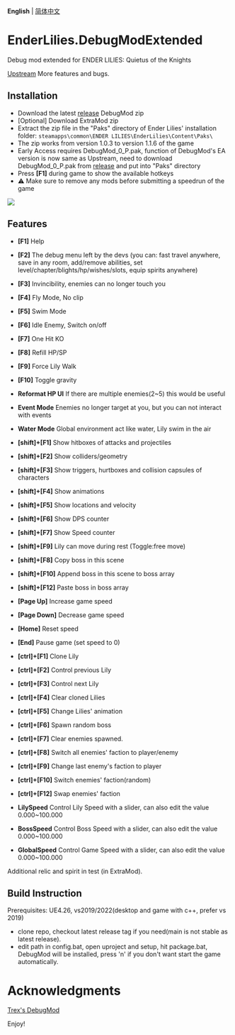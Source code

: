 **English** | [简体中文](README_CN.md)
# EnderLilies.DebugModExtended
Debug mod extended for ENDER LILIES: Quietus of the Knights

[Upstream](https://github.com/Trexounay/EnderLilies.DebugMod) More features and bugs.
## Installation
 - Download the latest [release](https://github.com/EnderLiliesFans5040/EnderLilies.DebugModExtended/releases/latest) DebugMod zip
 - [Optional] Download ExtraMod zip
 - Extract the zip file in the "Paks" directory of Ender Lilies' installation folder:
 `steamapps\common\ENDER LILIES\EnderLilies\Content\Paks\`
 - The zip works from version 1.0.3 to version 1.1.6 of the game
 - Early Access requires DebugMod_0_P.pak, function of DebugMod's EA version is now same as Upstream, need to download DebugMod_0_P.pak from [release](https://github.com/EnderLiliesFans5040/EnderLilies.DebugModExtended/releases/latest) and put into "Paks" directory
 - Press **[F1]** during game to show the available hotkeys
 - :warning:  Make sure to remove any mods before submitting a speedrun of the game

![](https://i.imgur.com/cVu3sxn.jpg)

## Features
 - **[F1]** Help
 - **[F2]** The debug menu left by the devs (you can: fast travel anywhere, save in any room, add/remove abilities, set level/chapter/blights/hp/wishes/slots, equip spirits anywhere)
 - **[F3]** Invincibility, enemies can no longer touch you
 - **[F4]** Fly Mode, No clip
 - **[F5]** Swim Mode
 - **[F6]** Idle Enemy, Switch on/off
 - **[F7]** One Hit KO
 - **[F8]** Refill HP/SP
 - **[F9]** Force Lily Walk
 - **[F10]** Toggle gravity
 - **Reformat HP UI** If there are multiple enemies(2~5) this would be useful
 - **Event Mode** Enemies no longer target at you, but you can not interact with events
 - **Water Mode** Global environment act like water, Lily swim in the air
 - **[shift]+[F1]** Show hitboxes of attacks and projectiles
 - **[shift]+[F2]** Show colliders/geometry
 - **[shift]+[F3]** Show triggers, hurtboxes and collision capsules of characters
 - **[shift]+[F4]** Show animations
 - **[shift]+[F5]** Show locations and velocity
 - **[shift]+[F6]** Show DPS counter
 - **[shift]+[F7]** Show Speed counter
 - **[shift]+[F9]** Lily can move during rest (Toggle:free move)
 - **[shift]+[F8]** Copy boss in this scene
 - **[shift]+[F10]** Append boss in this scene to boss array 
 - **[shift]+[F12]** Paste boss in boss array
 
 - **[Page Up]** Increase game speed
 - **[Page Down]** Decrease game speed
 - **[Home]** Reset speed
 - **[End]** Pause game (set speed to 0)

 - **[ctrl]+[F1]** Clone Lily
 - **[ctrl]+[F2]** Control previous Lily
 - **[ctrl]+[F3]** Control next Lily
 - **[ctrl]+[F4]** Clear cloned Lilies
 - **[ctrl]+[F5]** Change Lilies' animation
 - **[ctrl]+[F6]** Spawn random boss
 - **[ctrl]+[F7]** Clear enemies spawned.
 - **[ctrl]+[F8]** Switch all enemies' faction to player/enemy
 - **[ctrl]+[F9]** Change last enemy's faction to player
 - **[ctrl]+[F10]** Switch enemies' faction(random)
 - **[ctrl]+[F12]** Swap enemies' faction

 - **LilySpeed** Control Lily Speed with a slider, can also edit the value 0.000~100.000
 - **BossSpeed** Control Boss Speed with a slider, can also edit the value 0.000~100.000
 - **GlobalSpeed** Control Game Speed with a slider, can also edit the value 0.000~100.000

Additional relic and spirit in test (in ExtraMod).

## Build Instruction
Prerequisites: UE4.26, vs2019/2022(desktop and game with c++, prefer vs 2019)
- clone repo, checkout latest release tag if you need(main is not stable as latest release).
- edit path in config.bat, open uproject and setup, hit package.bat, DebugMod will be installed, press 'n' if you don't want start the game automatically.

# Acknowledgments
[Trex's DebugMod](https://github.com/Trexounay/EnderLilies.DebugMod)

Enjoy!
